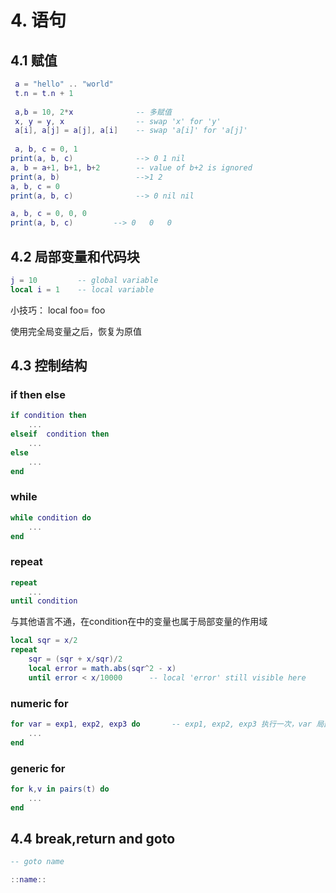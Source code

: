 # 4. 语句

## 4.1 赋值

```lua
 a = "hello" .. "world"
 t.n = t.n + 1
 
 a,b = 10, 2*x				-- 多赋值
 x, y = y, x                -- swap 'x' for 'y'
 a[i], a[j] = a[j], a[i]    -- swap 'a[i]' for 'a[j]'
 
 a, b, c = 0, 1
print(a, b, c)				--> 0 1 nil
a, b = a+1, b+1, b+2		-- value of b+2 is ignored 
print(a, b)					-->1 2
a, b, c = 0
print(a, b, c)				--> 0 nil nil

a, b, c = 0, 0, 0
print(a, b, c)         --> 0   0   0
```

## 4.2 局部变量和代码块

```lua
j = 10         -- global variable
local i = 1    -- local variable
```

小技巧： local 	foo= foo

使用完全局变量之后，恢复为原值

## 4.3 控制结构

### if then else

```lua
if condition then
	...  
elseif	condition then
	...
else
	...
end
```

### while

```lua
while condition do
	...
end
```

### repeat

```lua
repeat
	...
until condition
```

与其他语言不通，在condition在中的变量也属于局部变量的作用域

```lua
local sqr = x/2
repeat
	sqr = (sqr + x/sqr)/2
    local error = math.abs(sqr^2 - x)
    until error < x/10000      -- local 'error' still visible here
```

### numeric for

```lua
for var = exp1, exp2, exp3 do		-- exp1, exp2, exp3 执行一次，var 局部变量
	...
end
```

### generic for

```lua
for k,v in pairs(t) do
	...
end
```

## 4.4 break,return and goto

```lua
-- goto name

::name::
```


